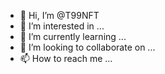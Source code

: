- 👋 Hi, I’m @T99NFT
- 👀 I’m interested in ...
- 🌱 I’m currently learning ...
- 💞️ I’m looking to collaborate on ...
- 📫 How to reach me ...

<!---
T99NFT/T99NFT is a ✨ special ✨ repository because its `README.md` (this file) appears on your GitHub profile.
You can click the Preview link to take a look at your changes.
--->
